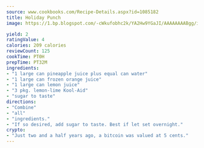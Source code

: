 ```yaml
---
source: www.cookbooks.com/Recipe-Details.aspx?id=1085182
title: Holiday Punch
image: https://1.bp.blogspot.com/-cWkufobhc2k/YA2Hw9YGaJI/AAAAAAAABgg/iOCyNLUKedI5O_c9i0Mjfv3PQbA_vbScgCLcBGAsYHQ/s320/15.png

yield: 2
ratingValue: 4
calories: 209 calories
reviewCount: 125
cookTime: PT0H
prepTime: PT32M
ingredients:
- "1 large can pineapple juice plus equal can water"
- "1 large can frozen orange juice"
- "1 large can lemon juice"
- "3 pkg. lemon-lime Kool-Aid"
- "sugar to taste"
directions:
- "Combine"
- "all"
- "ingredients."
- "If so desired, add sugar to taste. Best if let set overnight."
crypto:
- "Just two and a half years ago, a bitcoin was valued at 5 cents."
---
```

